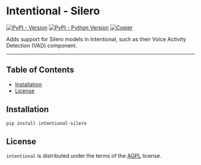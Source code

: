 # Intentional - Silero

[![PyPI - Version](https://img.shields.io/pypi/v/intentional-silero.svg)](https://pypi.org/project/intentional-silero)
[![PyPI - Python Version](https://img.shields.io/pypi/pyversions/intentional-silero.svg)](https://pypi.org/project/intentional-silero)
[![Copier](https://img.shields.io/endpoint?url=https://raw.githubusercontent.com/copier-org/copier/master/img/badge/badge-grayscale-inverted-border-orange.json)](https://github.com/copier-org/copier)

Adds support for Silero models in Intentional, such as their Voice Activity Detection (VAD) component.

-----

## Table of Contents

- [Installation](#installation)
- [License](#license)

## Installation

```console
pip install intentional-silero
```

## License

`intentional` is distributed under the terms of the [AGPL](LICENSE.txt) license.
